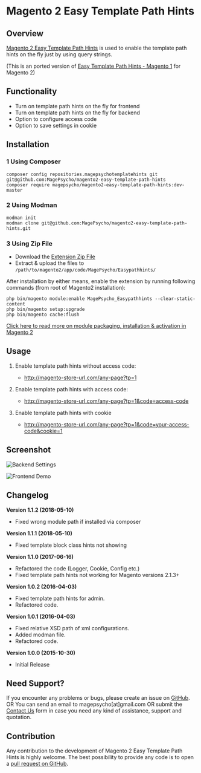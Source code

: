 # Magento 2 Easy Template Path Hints

##  Overview
[Magento 2 Easy Template Path Hints](https://www.magepsycho.com/magento-2-easy-template-path-hints.html) is used to enable the template path hints on the fly just by using query strings.

(This is an ported version of [Easy Template Path Hints - Magento 1](https://github.com/MagePsycho/MagePsycho_Easypathhints) for Magento 2)

## Functionality
* Turn on template path hints on the fly for frontend
* Turn on template path hints on the fly for backend
* Option to configure access code
* Option to save settings in cookie


## Installation

### 1 Using Composer
```
composer config repositories.magepsychotemplatehints git git@github.com:MagePsycho/magento2-easy-template-path-hints
composer require magepsycho/magento2-easy-template-path-hints:dev-master
```

### 2 Using Modman
```
modman init
modman clone git@github.com:MagePsycho/magento2-easy-template-path-hints.git
```

### 3 Using Zip File
* Download the [Extension Zip File](https://github.com/MagePsycho/magento2-easy-template-path-hints/archive/master.zip)
* Extract & upload the files to `/path/to/magento2/app/code/MagePsycho/Easypathhints/`

After installation by either means, enable the extension by running following commands (from root of Magento2 installation):
```
php bin/magento module:enable MagePsycho_Easypathhints --clear-static-content
php bin/magento setup:upgrade
php bin/magento cache:flush
```
[Click here to read more on module packaging, installation & activation in Magento 2](http://www.blog.magepsycho.com/install-magento-2-module-from-github-or-bitbucket-repository-using-composer/)


## Usage

1. Enable template path hints without access code:
    * http://magento-store-url.com/any-page?tp=1

1. Enable template path hints with access code:
    * http://magento-store-url.com/any-page?tp=1&code=access-code

1. Enable template path hints with cookie
    * http://magento-store-url.com/any-page?tp=1&code=your-access-code&cookie=1

## Screenshot
![Backend Settings](https://raw.github.com/MagePsycho/magento2-easy-template-path-hints/master/docs/backend-settings.png "Backend Settings")


![Frontend Demo](https://raw.github.com/MagePsycho/magento2-easy-template-path-hints/master/docs/magento-2-easy-template-path-hints-frontend.png "Frontend Demo")

## Changelog
**Version 1.1.2 (2018-05-10)**
* Fixed wrong module path if installed via composer

**Version 1.1.1 (2018-05-10)**
* Fixed template block class hints not showing

**Version 1.1.0 (2017-06-16)**
* Refactored the code (Logger, Cookie, Config etc.)
* Fixed template path hints not working for Magento versions 2.1.3+

**Version 1.0.2 (2016-04-03)**
* Fixed template path hints for admin.
* Refactored code.

**Version 1.0.1 (2016-04-03)**
* Fixed relative XSD path of xml configurations.
* Added modman file.
* Refactored code.

**Version 1.0.0 (2015-10-30)**
* Initial Release

## Need Support?
If you encounter any problems or bugs, please create an issue on [GitHub](https://github.com/MagePsycho/magento2-easy-template-path-hints/issues).
OR
You can send an email to magepsycho[at]gmail.com OR submit the [Contact Us](https://www.magepsycho.com/contact) form in case you need any kind of assistance, support and quotation.

## Contribution
Any contribution to the development of Magento 2 Easy Template Path Hints is highly welcome. 
The best possibility to provide any code is to open a [pull request on GitHub](https://github.com/MagePsycho/magento2-easy-template-path-hints/pulls).
